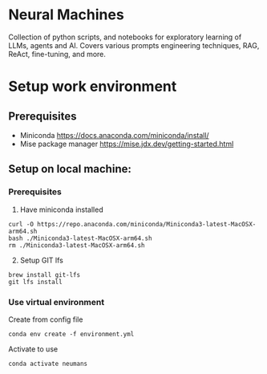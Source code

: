 # Neural Machines 

Collection of  python scripts, and notebooks for exploratory learning of LLMs, agents and AI.
Covers various prompts engineering techniques, RAG, ReAct, fine-tuning, and more.

# Setup work environment

## Prerequisites

- Miniconda https://docs.anaconda.com/miniconda/install/
- Mise package manager https://mise.jdx.dev/getting-started.html

## Setup on local machine:

### Prerequisites
1. Have miniconda installed
```
curl -O https://repo.anaconda.com/miniconda/Miniconda3-latest-MacOSX-arm64.sh
bash ./Miniconda3-latest-MacOSX-arm64.sh
rm ./Miniconda3-latest-MacOSX-arm64.sh
```

2. Setup GIT lfs
```
brew install git-lfs
git lfs install
```

### Use virtual environment

Create from config file
```
conda env create -f environment.yml
```

Activate to use
```
conda activate neumans
```




